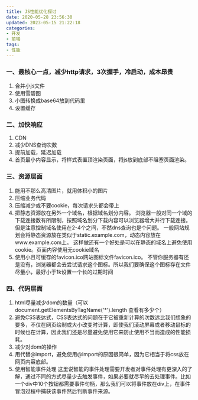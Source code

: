 ```yaml
---
title: JS性能优化探讨
date: 2020-05-28 23:56:30
updated: 2023-05-15 21:22:18
categories:
- 开发
- 前端
tags:
- 性能
---
```


### 一、最核心一点，减少http请求，3次握手，冷启动，成本昂贵
1. 合并小js文件
2. 使用雪碧图
3. 小图转换成base64放到代码里
4. 设置缓存

### 二、加快响应
1. CDN
2. 减少DNS查询次数
3. 提前加载，延迟加载
4. 首页最小内容显示，将样式表置顶渲染页面，将js放到底部不阻塞页面渲染。

### 三、资源层面
1. 能用不那么高清图片，就用体积小的图片
2. 压缩业务代码
3. 压缩减少或不要cookie，每次请求头都会带上
4. 把静态资源放在另外一个域名，根据域名划分内容。
浏览器一般对同一个域的下载连接数有所限制，按照域名划分下载内容可以浏览器增大并行下载连接。
但是注意控制域名使用在2-4个之间，不然dns查询也是个问题。
一般网站规划会将静态资源放在类似于static.example.com，动态内容放在www.example.com上。
这样做还有一个好处是可以在静态的域名上避免使用cookie。页面内容使用无cookie域名
5. 使用小且可缓存的favicon.ico网站图标文件favicon.ico。
不管你服务器有还是没有，浏览器都会去尝试请求这个图标。所以我们要确保这个图标存在文件尽量小，最好小于1k设置一个长的过期时间

### 四、代码层面
1. html尽量减少dom的数量（可以 document.getElementsByTagName('*').length 查看有多少个）
2. 避免CSS表达式，CSS表达式的问题在于它被重新计算的次数远比我们想象的要多，不仅在网页绘制或大小改变时计算，即使我们滚动屏幕或者移动鼠标的时候也在计算，因此我们还是尽量避免使用它来防止使用不当而造成的性能损耗。
3. 减少对dom的操作
4. 用<link>代替@import，避免使用@import的原因很简单，因为它相当于将css放在网页内容底部。
5. 使用智能事件处理
这里说智能的事件处理需要开发者对事件处理有更深入的了解，通过不同的方式尽量少去触发事件，如果必要就尽早的去处理事件。比如一个div中10个按钮都需要事件句柄，那么我们可以将事件放在div上，在事件冒泡过程中捕获该事件然后判断事件来源。
